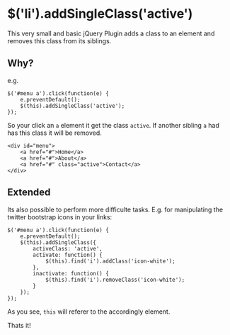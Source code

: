 # $('li').addSingleClass('active')

This very small and basic jQuery Plugin adds a class to an element and removes this class from its siblings.


## Why?

e.g.

	$('#menu a').click(function(e) {
		e.preventDefault();
		$(this).addSingleClass('active');
	});

So your click an `a` element it get the class `active`. If another sibling `a` had has this class it will be removed.

	<div id="menu">
		<a href="#">Home</a>
		<a href="#">About</a>
		<a href="#" class="active">Contact</a>
	</div>


## Extended

Its also possible to perform more difficulte tasks. E.g. for manipulating the twitter bootstrap icons in your links:

	$('#menu a').click(function(e) {
		e.preventDefault();
		$(this).addSingleClass({
			activeClass: 'active',
			activate: function() {
				$(this).find('i').addClass('icon-white');
			},
			inactivate: function() {
				$(this).find('i').removeClass('icon-white');
			}
		});
	});

As you see, `this` will referer to the accordingly element.

Thats it!